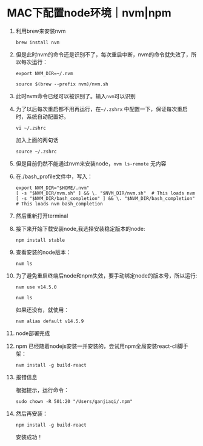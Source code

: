 # MAC下配置node环境｜nvm|npm

1. 利用brew来安装nvm

   `brew install nvm`

2. 但是此时nvm的命令还是识别不了，每次重启中断，nvm的命令就失效了，所以每次运行：

   `export NVM_DIR=~/.nvm`

   `source $(brew --prefix nvm)/nvm.sh`

3. 此时nvm命令已经可以被识别了。输入`nvm`可以识别

4. 为了以后每次重启都不用再运行，在`~/.zshrx` 中配置一下，保证每次重启时，系统自动配置好。

   `vi ~/.zshrc`

   加入上面的两句话

   `source ~/.zshrc`

5. 但是目前仍然不能通过nvm来安装node，`nvm ls-remote` 无内容

6. 在./bash_profile文件中，写入：

   ```
   export NVM_DIR="$HOME/.nvm"
   [ -s "$NVM_DIR/nvm.sh" ] && \. "$NVM_DIR/nvm.sh"  # This loads nvm
   [ -s "$NVM_DIR/bash_completion" ] && \. "$NVM_DIR/bash_completion"  # This loads nvm bash_completion
   ```

7. 然后重新打开terminal

8. 接下来开始下载安装node,我选择安装稳定版本的node:

   `npm install stable`

9. 查看安装的node版本：

   `nvm ls`

10. 为了避免重启终端后node和npm失效，要手动绑定node的版本号，所以运行:

    `nvm use v14.5.0`

    `nvm ls`

    如果还没有，就使用：

    `nvm alias default v14.5.9`

11. node部署完成

12. npm 已经随着nodejs安装一并安装的，尝试用npm全局安装react-cli脚手架：

    `nvm install -g build-react`

13. 报错信息

    根据提示，运行命令：

    `sudo chown -R 501:20 "/Users/ganjiaqi/.npm"`

14. 然后再安装：

    `npm install -g build-react`

    安装成功！

    

